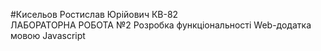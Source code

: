 #Кисельов Ростислав Юрійович КВ-82  
ЛАБОРАТОРНА РОБОТА №2 
Розробка функціональності Web-додатка мовою Javascript
